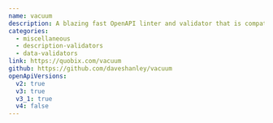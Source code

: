 ```yaml
---
name: vacuum
description: A blazing fast OpenAPI linter and validator that is compatible with Spectral rulesets, and designed for enterprise-grade speed and scale.
categories:
  - miscellaneous
  - description-validators
  - data-validators
link: https://quobix.com/vacuum
github: https://github.com/daveshanley/vacuum
openApiVersions:
  v2: true
  v3: true
  v3_1: true
  v4: false
---
```

